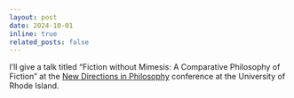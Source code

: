 ```yaml
---
layout: post
date: 2024-10-01
inline: true
related_posts: false
---
```


I’ll give a talk titled “Fiction without Mimesis: A Comparative Philosophy of Fiction” at the [New Directions in Philosophy](https://hannahkimphilosophy/assets/pdf/new-directions.pdf) conference at the University of Rhode Island.
